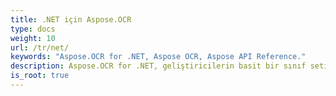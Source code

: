 ```yaml
---
title: .NET için Aspose.OCR
type: docs
weight: 10
url: /tr/net/
keywords: "Aspose.OCR for .NET, Aspose OCR, Aspose API Reference."
description: Aspose.OCR for .NET, geliştiricilerin basit bir sınıf seti kullanarak .NET uygulamalarına OCR işlevselliği eklemelerini sağlayan bir karakter tanıma bileşenidir.
is_root: true
---
```

